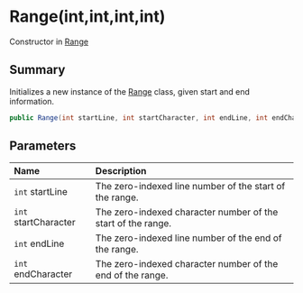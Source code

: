# Range(int,int,int,int)

Constructor in [Range](/api/csharp/yarn.compiler.range.md)

## Summary


Initializes a new instance of the  <a href="yarn.compiler.range.md">Range</a>  class, given
start and end information.


```csharp
public Range(int startLine, int startCharacter, int endLine, int endCharacter)
```

## Parameters

|Name|Description|
|:---|:---|
|`int` startLine|The zero-indexed line number of the start of the range.|
|`int` startCharacter|The zero-indexed character number of the start of the range.|
|`int` endLine|The zero-indexed line number of the end of the range.|
|`int` endCharacter|The zero-indexed character number of the end of the range.|

